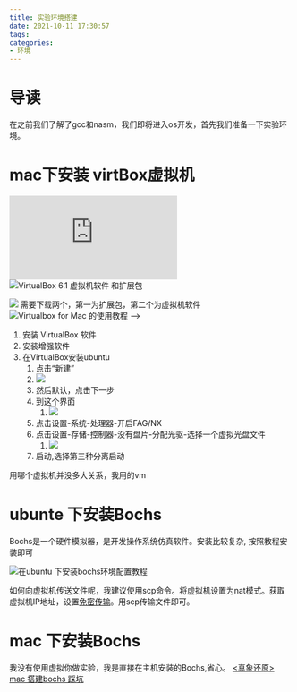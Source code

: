 ```yaml
---
title: 实验环境搭建
date: 2021-10-11 17:30:57
tags:
categories:
- 环境
---
```


# 导读

在之前我们了解了gcc和nasm，我们即将进入os开发，首先我们准备一下实验环境。

# mac下安装 virtBox虚拟机
![ubuntu ubuntu-16.04.6 32 位下载](http://iso.mirrors.ustc.edu.cn/ubuntu-releases/16.04/ubuntu-16.04.6-desktop-i386.iso)
![VirtualBox 6.1 虚拟机软件 和扩展包](https://download.virtualbox.org/virtualbox/6.1.16/)

![](20211011193446)
需要下载两个，第一为扩展包，第二个为虚拟机软件
![Virtualbox for Mac 的使用教程](https://www.jianshu.com/p/d10e3ce34ba5) -->

1. 安装 VirtualBox 软件 
2. 安装增强软件
3. 在VirtualBox安装ubuntu
   1. 点击“新建”
   2. ![](20211011193830.jpg)
   3. 然后默认，点击下一步 
   4. 到这个界面
      1. ![](20211011193950.jpg)
   5. 点击设置-系统-处理器-开启FAG/NX
   6. 点击设置-存储-控制器-没有盘片-分配光驱-选择一个虚拟光盘文件
      1. ![](20211011194338.jpg)
   7. 启动,选择第三种分离启动

用哪个虚拟机并没多大关系，我用的vm
# ubunte 下安装Bochs
Bochs是一个硬件模拟器，是开发操作系统仿真软件。安装比较复杂, 按照教程安装即可

![在ubuntu 下安装bochs环境配置教程](https://zhuanlan.zhihu.com/p/35437842)

如何向虚拟机传送文件呢，我建议使用scp命令。将虚拟机设置为nat模式。获取虚拟机IP地址，设置[免密传输](https://blog.csdn.net/u010798968/article/details/74066392)。用scp传输文件即可。 


# mac 下安装Bochs
我没有使用虚拟你做实验，我是直接在主机安装的Bochs,省心。
[<真象还原> mac 搭建bochs 踩坑](https://juejin.cn/post/6967163808892583972)